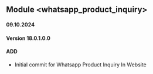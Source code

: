 ## Module <whatsapp_product_inquiry>
#### 09.10.2024
#### Version 18.0.1.0.0
#### ADD
- Initial commit for Whatsapp Product Inquiry In Website
